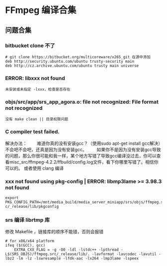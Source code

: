 # FFmpeg 编译合集

## 问题合集

### bitbucket clone 不了
```Shell
# git clone https://bitbucket.org/multicoreware/x265_git 在源中添加
deb http://security.ubuntu.com/ubuntu trusty-security main
deb http://cz.archive.ubuntu.com/ubuntu trusty main universe
```

### ERROR: libxxx not found

```Shell
未安装或未指定 -lxxx，检查是否存在
```

### objs/src/app/srs_app_agora.o: file not recognized: File format not recognized

```Shell
没有 make clean || 目录权限问题
```

### C compiler test failed.

解决办法：
  难道你真的没有安装gcc？（使用sudo apt-get install gcc解决）不会吧不会吧，还真是因为没有安装gcc。
  如果你不是因为没有安装gcc导致的问题，那么你很可能和我一样，某个地方写错了导致gcc编译没过去，你可以查看misc_src/ffmpeg-4.2.2/ffbuild/config.log文件，看下你哪里写错了。相信你可以的。
  或者使用 clang 编译

### xxx not found using pkg-config | ERROR: libmp3lame >= 3.98.3 not found

```Shell
export PKG_CONFIG_PATH=/mnt/media_build/media_server_miniapp/srs/objs/ffmpeg.sr
c/_release/lib/pkgconfig
```

### srs 编译 librtmp 库
修改 Makefile ，链接库的顺序不能错，否则会报错
```Shell
# for x86/x64 platform
ifeq ($(GCC), gcc)
    EXTRA_CXX_FLAG = -g -O0 -ldl -lstdc++ -lpthread -L$(SRS_OBJS)/ffmpeg.src/_release/lib/. -lavformat -lavcodec -lavutil -lbz2 -lm -lz -lswresample -lfdk-aac -lx264 -lmp3lame -lspeex
```
